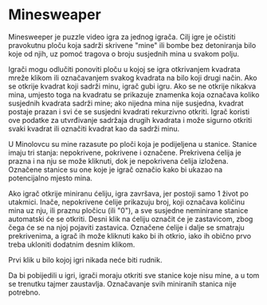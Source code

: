 # Minesweaper

Minesweeper je puzzle video igra za jednog igrača. Cilj igre je očistiti pravokutnu ploču koja sadrži skrivene "mine" ili bombe bez detoniranja bilo koje od njih, uz pomoć tragova o broju susjednih mina u svakom polju. 

Igrači mogu odlučiti ponoviti ploču u kojoj se igra otkrivanjem kvadrata mreže klikom ili označavanjem svakog kvadrata na bilo koji drugi način. Ako se otkrije kvadrat koji sadrži minu, igrač gubi igru. Ako se ne otkrije nikakva mina, umjesto toga na kvadratu se prikazuje znamenka koja označava koliko susjednih kvadrata sadrži mine; ako nijedna mina nije susjedna, kvadrat postaje prazan i svi će se susjedni kvadrati rekurzivno otkriti. Igrač koristi ove podatke za utvrđivanje sadržaja drugih kvadrata i može sigurno otkriti svaki kvadrat ili označiti kvadrat kao da sadrži minu.

U Minolovcu su mine razasute po ploči koja je podijeljena u stanice. Stanice imaju tri stanja: nepokrivene, pokrivene i označene. Prekrivena ćelija je prazna i na nju se može kliknuti, dok je nepokrivena ćelija izložena. Označene stanice su one koje je igrač označio kako bi ukazao na potencijalno mjesto mina.

Ako igrač otkrije miniranu ćeliju, igra završava, jer postoji samo 1 život po utakmici. Inače, nepokrivene ćelije prikazuju broj, koji označava količinu mina uz nju, ili praznu pločicu (ili "0"), a sve susjedne neminirane stanice automatski će se otkriti. Desni klik na ćeliju označit će je zastavicom, zbog čega će se na njoj pojaviti zastavica. Označene ćelije i dalje se smatraju prekrivenima, a igrač ih može kliknuti kako bi ih otkrio, iako ih obično prvo treba ukloniti dodatnim desnim klikom.

Prvi klik u bilo kojoj igri nikada neće biti rudnik.

Da bi pobijedili u igri, igrači moraju otkriti sve stanice koje nisu mine, a u tom se trenutku tajmer zaustavlja. Označavanje svih miniranih stanica nije potrebno.
